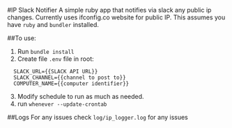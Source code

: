#IP Slack Notifier
A simple ruby app that notifies via slack any public ip changes. Currently uses ifconfig.co website for public IP. This assumes you have ```ruby``` and ```bundler``` installed.

##To use:

1. Run ```bundle install```
2. Create file ```.env``` file in root:

  ```
    SLACK_URL={{SLACK API URL}}
    SLACK_CHANNEL={{channel to post to}}
    COMPUTER_NAME={{computer identifier}}
  ```

3. Modify schedule to run as much as needed.
4. run ```whenever --update-crontab```

##Logs
For any issues check ```log/ip_logger.log``` for any issues